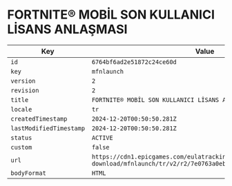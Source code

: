 # FORTNITE® MOBİL SON KULLANICI LİSANS ANLAŞMASI

| Key | Value |
| --- | ----- |
| `id` | `6764bf6ad2e51872c24ce60d` |
| `key` | `mfnlaunch` |
| `version` | `2` |
| `revision` | `2` |
| `title` | `FORTNITE® MOBİL SON KULLANICI LİSANS ANLAŞMASI` |
| `locale` | `tr` |
| `createdTimestamp` | `2024-12-20T00:50:50.281Z` |
| `lastModifiedTimestamp` | `2024-12-20T00:50:50.281Z` |
| `status` | `ACTIVE` |
| `custom` | `false` |
| `url` | `https://cdn1.epicgames.com/eulatracking-download/mfnlaunch/tr/v2/r2/7e0763a0ebdb3bf56b52967b3965f3c9.pdf` |
| `bodyFormat` | `HTML` |
